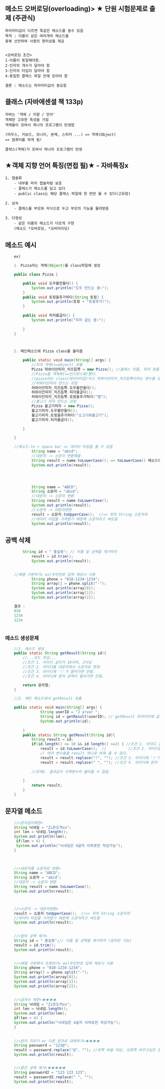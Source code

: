 ## 메소드 오버로딩(overloading)> ★ 단원 시험문제로 출제 (주관식)

	파라미터값이 다르면 똑같은 메소드를 쓸수 있음
	목적 : 이름이 같은 여러개의 메소드를     
	중복 선언하여 사용의 편리성을 제공


	<오버로딩 조건>  
	1-이름이 동일해야함.
	2-인자의 개수가 달라야 함
	3-인자의 타입이 달라야 함
	4-동일한 클래스 파일 안에 있어야 함

	결론 : 메소드는 파라미터값이 중요함



## 클래스 (자바에센셜 책 133p)

	자바는 '객체 / 지향 / 언어'
	객체란 고유한 특성을 가짐
	객체들이 모여서 하나의 프로그램이 탄생함

	(마우스, 키보드, 모니터, 본체, 스피커 ...) => 객체(Object)
	=> 컴퓨터를 하게 됨!

	클래스(객체)가 모여서 하나의 프로그램이 탄생


## ★객체 지향 언어 특징(면접 필)★ - 자바특징x

	1. 캡슐화
		- 내부를 마치 캡슐처럼 보호
		- 클래스가 메소드를 담고 있다
		- public class는 해당 클래스 파일에 한 번만 올 수 있다(고유함)

	2. 상속
		- 클래스를 부모와 자식으로 두고 부모의 기능을 물려받음

	3. 다형성
		- 같은 이름의 메소드가 다르게 구현
		(메소드 *오버로딩, *오버라이딩)



## 메소드 예시
```java	
	ex) 

	1. Pizza라는 객체(Object)를 class파일에 생성

	public class Pizza {

		public void 도우를만들다() {
			System.out.println("도우 만드는 중~");
		}
		public void 토핑을추가하다(String 토핑) {
			System.out.println(토핑 + "토핑추가!");
		}
		
		public void 피자를굽다() {
			System.out.println("피자 굽는 중~");
			
		}
	}



	2. 메인메소드에 Pizza class를 불러옴

		public static void main(String[] args) {
			//피자 객체(==object) 호출
			Pizza 하와이안피자_치즈듬뿍 = new Pizza(); //클래스 이름, 피자 호출함
			//Pizza를 객체화(==인스턴스화)했다.
			//pizza라는 class(데이터타입)이고 하와이안피자_치즈듬뿍이라는 변수를 갖게됨
			//하와이안피자 만드는 과정
			하와이안피자_치즈듬뿍.도우를만들다();
			하와이안피자_치즈듬뿍.피자를굽다();
			하와이안피자_치즈듬뿍.토핑을추가하다("햄");
			//불고기 피자 만드는 과정
			Pizza 불고기피자 = new Pizza();
			불고기피자.도우를만들다();
			불고기피자.토핑을추가하다("소고기와불고기");
			불고기피자.피자를굽다();
			
		}

	}

	//메소드.to + space bar => 데이터 타입을 볼 수 있음
			String name = "abcd";
			//대문자 -> 소문자 변환해줌
			String result = name.toLowerCase(); => toLowerCase() 메소드이름
			System.out.println(result);




			String name = "ABCD";
			String 소문자 = "abcd";
			//대문자 -> 소문자 변환
			String result = name.toLowerCase();
			System.out.println(result);
			//소문자 -> 대문자변환
			result = 소문자.toUpperCase();  //=> 위의 String 소문자의
			//데이터 타입을 가져왔기 때문에 소문자라고 써도됨
			System.out.println(result);   

```
## 공백 삭제
```java
		String id = " 홍길동"; // 이름 앞 공백을 제거하자
			result = id.trim();
			System.out.println(result);
				

	//배열 구분하기> ex)주민번호 입력 체킹시 사용
			String phone = "010-1234-1234";
			String array[] = phone.split("-");
			System.out.println(array[0]);
			System.out.println(array[1]);
			System.out.println(array[2]);

	결과 : 
	010
	1234
	1234
			
```
### 메소드 생성문제
```java
	//1. 메소드 생성
	public static String getResult(String id){
		//...코드 작성...
		//조건 1. 아이디 길이가 10이하, 2이상
		//조건 2. 아이디를 대문자에서 소문자로 변경.
		//조건 3. 아이디에 '!'가 들어가면 안됨.
		//조건 4. 아이디에 문자 공백이 들어가면 안됨.

		return 문자열;
	}

	//2. 메인 메소드에서 getResult 호출

	public static void main(String[] args) {
				String userID = "J a!va! ";
				String id = getResult(userID); // getResult 파라미터에 값을 대입
				System.out.println(id);
			
		}
		public static String getResult(String id){
			String result = id;
			if(id.length() <= 10 && id.length() >=2) { //조건 1. 아이디 길이가 10이하, 2이상 (o)
				result = id.toLowerCase();	//			//조건 2. 아이디를 대문자에서 소문자로 변경. (o)
				// 여러 변수들을 result 하나로 바꿔 줄 수 있다.
				result = result.replace("!", ""); //조건 3. 아이디에 '!'가 들어가면 안됨.(o)
				result = result.replace(" ", ""); //조건 4. 아이디에 문자 공백이 들어가면 안됨.
			
			//문제1. 결과값이 지역변수라 불러올 수 없음. 
			
		}
			return result;
		}
	}

```

## 문자열 메소드
	
```java
	//<문자길이제한>	
	String 닉네임 = "Zi존도적xx";
	int len = 닉네임.length();
	System.out.println(len);
	 if(len > 4) {
	 System.out.println("닉네임은 4글자 이하로만 작성가능");
	}
			

	
	//<대문자를 소문자로 변환>
	String name = "ABCD";
	String 소문자 = "abcd";
	//대문자 -> 소문자 변환
	String result = name.toLowerCase();
	System.out.println(result);



	//<소문자 -> 대문자변환>
	result = 소문자.toUpperCase();  //=> 위의 String 소문자의
	//데이터 타입을 가져왔기 때문에 소문자라고 써도됨
	System.out.println(result);
			

	//<앞뒤 공백 제거>
	String id = " 홍길동";// 이름 앞 공백을 제거하자 (앞뒤만 가능)
	result = id.trim();
	System.out.println(result);
			

	//<배열 구분해서 조회하기> ex)주민번호 입력 체킹시 사용
	String phone = "010-1234-1234";
	String array[] = phone.split("-");
	System.out.println(array[0]);
	System.out.println(array[1]);
	System.out.println(array[2]);
			

	//<글자수 제한>★★★★
	String 닉네임 = "Zi존도적xx";
	int len = 닉네임.length();
	System.out.println(len);
	if(len > 4) {
	System.out.println("닉네임은 4글자 이하로만 작성가능");
	}
			
			
	//<문자 지우기 or 다른 문자로 대체하기>★★★★
	String password = "123@";
	result = password.replace("@", ""); //왼쪽 바꿀 대상, 오른쪽 바꾸고싶은 문자
	System.out.println(result);


	//<중간 공백 제거>★★★★★ 
	String password2 = "123 123 123";
	result = password2.replace(" ", "");
	System.out.println(result);

